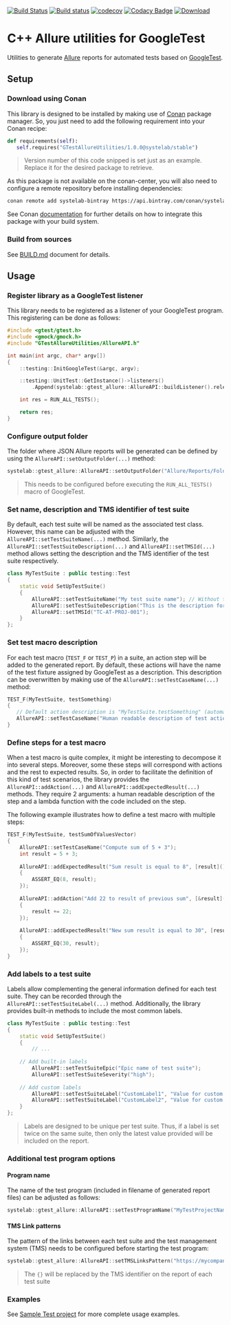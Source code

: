 [![Build Status](https://travis-ci.org/systelab/cpp-gtest-allure-utilities.svg?branch=master)](https://travis-ci.org/systelab/cpp-gtest-allure-utilities)
[![Build status](https://ci.appveyor.com/api/projects/status/srstqtis5eoo3y1r?svg=true)](https://ci.appveyor.com/project/systelab/cpp-gtest-allure-utilities)
[![codecov](https://codecov.io/gh/systelab/cpp-gtest-allure-utilities/branch/master/graph/badge.svg)](https://codecov.io/gh/systelab/cpp-gtest-allure-utilities)
[![Codacy Badge](https://app.codacy.com/project/badge/Grade/bf393ab42ee14ce5814878a3bc782f4e)](https://www.codacy.com/manual/systelab/cpp-gtest-allure-utilities?utm_source=github.com&amp;utm_medium=referral&amp;utm_content=systelab/cpp-gtest-allure-utilities&amp;utm_campaign=Badge_Grade)
[![Download](https://api.bintray.com/packages/systelab/conan/GTestAllureUtilities:systelab/images/download.svg)](https://bintray.com/systelab/conan/GTestAllureUtilities:systelab/_latestVersion)


# C++ Allure utilities for GoogleTest

Utilities to generate [Allure](http://allure.qatools.ru/) reports for automated tests based on [GoogleTest](https://github.com/google/googletest).


## Setup

### Download using Conan

This library is designed to be installed by making use of [Conan](https://conan.io/) package manager. So, you just need to add the following requirement into your Conan recipe:

```python
def requirements(self):
   self.requires("GTestAllureUtilities/1.0.0@systelab/stable")
```

> Version number of this code snipped is set just as an example. Replace it for the desired package to retrieve.

As this package is not available on the conan-center, you will also need to configure a remote repository before installing dependencies:

```bash
conan remote add systelab-bintray https://api.bintray.com/conan/systelab/conan 
```

See Conan [documentation](https://docs.conan.io/en/latest/) for further details on how to integrate this package with your build system.


### Build from sources

See [BUILD.md](BUILD.md) document for details.


## Usage

### Register library as a GoogleTest listener

This library needs to be registered as a listener of your GoogleTest program. This registering can be done as follows:

```cpp
#include <gtest/gtest.h>
#include <gmock/gmock.h>
#include "GTestAllureUtilities/AllureAPI.h"

int main(int argc, char* argv[])
{
	::testing::InitGoogleTest(&argc, argv);

	::testing::UnitTest::GetInstance()->listeners()
		.Append(systelab::gtest_allure::AllureAPI::buildListener().release());

	int res = RUN_ALL_TESTS();

	return res;
}
```


### Configure output folder

The folder where JSON Allure reports will be generated can be defined by using the `AllureAPI::setOutputFolder(...)` method:

```cpp
systelab::gtest_allure::AllureAPI::setOutputFolder("Allure/Reports/Folder");
```
> This needs to be configured before executing the `RUN_ALL_TESTS()` macro of GoogleTest.


### Set name, description and TMS identifier of test suite

By default, each test suite will be named as the associated test class. However, this name can be adjusted with the `AllureAPI::setTestSuiteName(...)` method. Similarly, the `AllureAPI::setTestSuiteDescription(...)` and `AllureAPI::setTMSId(...)` method allows setting the description and the TMS identifier of the test suite respectively.

```cpp
class MyTestSuite : public testing::Test
{
    static void SetUpTestSuite()
    {
        AllureAPI::setTestSuiteName("My test suite name"); // Without this line, test suite name would be "MyTestSuite"
        AllureAPI::setTestSuiteDescription("This is the description for the MyTestSuite");
        AllureAPI::setTMSId("TC-AT-PROJ-001");
    }
};
```


### Set test macro description

For each test macro (`TEST_F` or `TEST_P`) in a suite, an action step will be added to the generated report. By default, these actions will have the name of the test fixture assigned by GoogleTest as a description. This description can be overwritten by making use of the `AllureAPI::setTestCaseName(...)` method:

```cpp
TEST_F(MyTestSuite, testSomething)
{
   // Default action description is "MyTestSuite.testSomething" (automatically assigned by GoogleTest)
   AllureAPI::setTestCaseName("Human readable description of test action");
}
```


### Define steps for a test macro

When a test macro is quite complex, it might be interesting to decompose it into several steps. Moreover, some these steps will correspond with actions and the rest to expected results. So, in order to facilitate the definition of this kind of test scenarios, the library provides the `AllureAPI::addAction(...)` and `AllureAPI::addExpectedResult(...)` methods. They require 2 arguments: a human readable description of the step and a lambda function with the code included on the step.

The following example illustrates how to define a test macro with multiple steps:

```cpp
TEST_F(MyTestSuite, testSumOfValuesVector)
{
    AllureAPI::setTestCaseName("Compute sum of 5 + 3");
    int result = 5 + 3;
   
    AllureAPI::addExpectedResult("Sum result is equal to 8", [result]() -> void
    {
        ASSERT_EQ(8, result);
    });
    
    AllureAPI::addAction("Add 22 to result of previous sum", [&result]() -> void
    {
        result += 22;
    });
    
    AllureAPI::addExpectedResult("New sum result is equal to 30", [result]() -> void
    {
        ASSERT_EQ(30, result);
    }); 
}
```


### Add labels to a test suite

Labels allow complementing the general information defined for each test suite. They can be recorded through the `AllureAPI::setTestSuiteLabel(...)` method. Additionally, the library provides built-in methods to include the most common labels. 

```cpp
class MyTestSuite : public testing::Test
{
    static void SetUpTestSuite()
    {
    	// ...
	
	// Add built-in labels
        AllureAPI::setTestSuiteEpic("Epic name of test suite");
        AllureAPI::setTestSuiteSeverity("high");
	
	// Add custom labels
        AllureAPI::setTestSuiteLabel("CustomLabel1", "Value for custom label 1");
        AllureAPI::setTestSuiteLabel("CustomLabel2", "Value for custom label 2");
    }
};
```

> Labels are designed to be unique per test suite. Thus, if a label is set twice on the same suite, then only the latest value provided will be included on the report.

### Additional test program options

#### Program name

The name of the test program (included in filename of generated report files) can be adjusted as follows:

```cpp
systelab::gtest_allure::AllureAPI::setTestProgramName("MyTestProjectName");
```

#### TMS Link patterns

The pattern of the links between each test suite and the test management system (TMS) needs to be configured before starting the test program:

```cpp
systelab::gtest_allure::AllureAPI::setTMSLinksPattern("https://mycompany.com/tms/{}");
```
> The `{}` will be replaced by the TMS identifier on the report of each test suite


### Examples

See [Sample Test project](test/SampleTestProject) for more complete usage examples.
